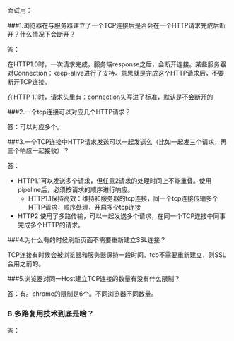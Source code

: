 面试用：

###1.浏览器在与服务器建立了一个TCP连接后是否会在一个HTTP请求完成后断开？什么情况下会断开？

答：

在HTTP1.0时，一次请求完成，服务端response之后，会断开连接。某些服务器对Connection：keep-alive进行了支持。意思就是完成这个HTTP请求后，不要断开TCP连接。

在HTTP 1.1时，请求头里有：connection头写进了标准，默认是不会断开的

###2.一个tcp连接可以对应几个HTTP请求？

答：可以对应多个。



###3.一个TCP连接中HTTP请求发送可以一起发送么（比如一起发三个请求，再三个响应一起接收）？

答：

* HTTP1.1可以发送多个请求，但任意2请求的处理时间上不能重叠。使用pipeline后，必须按请求的顺序进行响应。
  + HTTP1.1保持高效：维持和服务器的tcp连接，同一个tcp连接传输多个HTTP请求，顺序处理，开启多个tcp连接
* HTTP2 使用了多路传输，可以一起发送多个请求，在同一个TCP连接中同事完成多个HTTP的请求。



###4.为什么有的时候刷新页面不需要重新建立SSL连接？

TCP连接有时候会被浏览器和服务器保持一段时间。tcp不需要重新建立，则SSL会用之前的。



###5.浏览器对同一Host建立TCP连接的数量有没有什么限制？

答：有。chrome的限制是6个。不同浏览器不同数量。



### 6.多路复用技术到底是啥？

答：